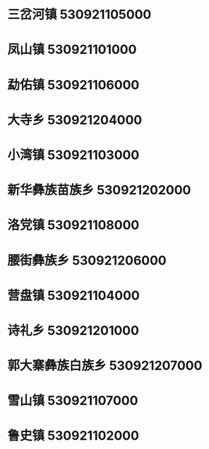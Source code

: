 # 三岔河镇 530921105000
# 凤山镇 530921101000
# 勐佑镇 530921106000
# 大寺乡 530921204000
# 小湾镇 530921103000
# 新华彝族苗族乡 530921202000
# 洛党镇 530921108000
# 腰街彝族乡 530921206000
# 营盘镇 530921104000
# 诗礼乡 530921201000
# 郭大寨彝族白族乡 530921207000
# 雪山镇 530921107000
# 鲁史镇 530921102000
